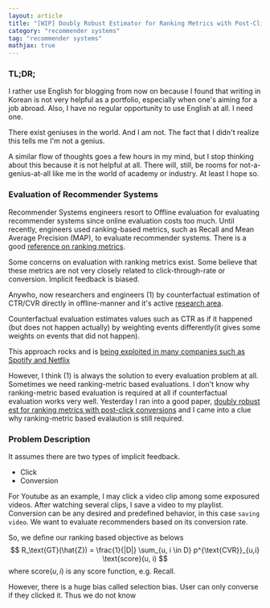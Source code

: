 ```yaml
---
layout: article
title: "[WIP] Doubly Robust Estimator for Ranking Metrics with Post-Click Conversions."
category: "recommender systems"
tag: "recommender systems"
mathjax: true
---
```




### TL;DR;

I rather use English for blogging from now on because I found that writing in Korean is not very helpful as a portfolio, especially when one's aiming for a job abroad. Also, I have no regular opportunity to use English at all. I need one.



There exist geniuses in the world. And I am not. The fact that I didn't realize this tells me I'm not a genius.

A similar flow of thoughts goes a few hours in my mind, but I stop thinking about this because it is not helpful at all. There will, still, be rooms for not-a-genius-at-all like me in the world of academy or industry. At least I hope so.



### Evaluation of Recommender Systems
Recommender Systems engineers resort to Offline evaluation for evaluating recommender systems since online evaluation costs too much. Until recently, engineers used ranking-based metrics, such as Recall and Mean Average Precision (MAP), to evaluate recommender systems. There is a good [reference on ranking metrics](https://medium.com/swlh/rank-aware-recsys-evaluation-metrics-5191bba16832).

Some concerns on evaluation with ranking metrics exist.
Some believe that these metrics are not very closely related to click-through-rate or conversion.
Implicit feedback is biased.

Anywho, now researchers and engineers (1) by counterfactual estimation of CTR/CVR directly in offline-manner and it's active [research area](https://github.com/st-tech/zr-obp).

Counterfactual evaluation estimates values such as CTR as if it happened (but does not happen actually) by weighting events differently(it gives some weights on events that did not happen).

This approach rocks and is [being exploited in many companies such as Spotify and Netflix](https://sites.google.com/view/reveal2019/)

However, I think (1)  is always the solution to every evaluation problem at all. Sometimes we need ranking-metric based evaluations. I don't know why ranking-metric based evaluation is required at all if counterfactual evaluation works very well. Yesterday I ran into a good paper, [doubly robust est for ranking metrics with post-click conversions](https://dl.acm.org/doi/abs/10.1145/3383313.3412262) and I came into a clue why ranking-metric based evalaution is still required.

### Problem Description
It assumes there are two types of implicit feedback.

- Click
- Conversion

For Youtube as an example, I may click a video clip among some exposured videos. After watching several clips, I save a video to my playlist. Conversion can be any desired and predefined behavior, in this case `saving video`. We want to evaluate recommenders based on its conversion rate.

So, we define our ranking based objective as belows
$$
	R_\text{GT}(\hat{Z}) = \frac{1}{|D|} \sum_{u, i \in D} p^{\text{CVR}}_{u,i} \text{score}(u, i)
$$ where $\text{score}(u, i)$ is any score function, e.g. Recall.

However, there is a huge bias called selection bias. User can only converse if they clicked it. Thus we do not know
